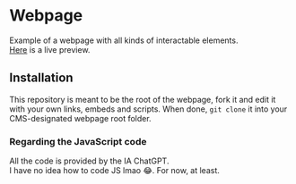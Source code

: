 # Webpage
Example of a webpage with all kinds of interactable elements. \
[Here](https://criccadam.us) is a live preview.

## Installation
This repository is meant to be the root of the webpage, fork it and edit it with your own links, embeds and scripts.
When done, `git clone` it into your CMS-designated webpage root folder.

### Regarding the JavaScript code
All the code is provided by the IA ChatGPT.\
I have no idea how to code JS lmao 😂. For now, at least.